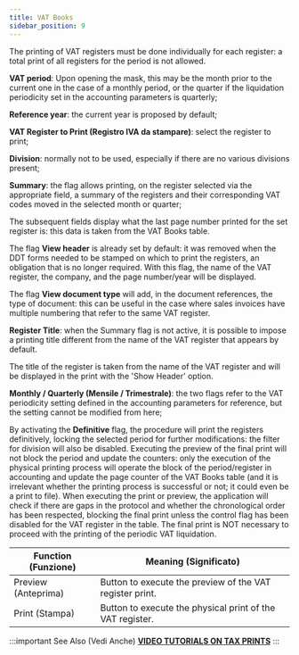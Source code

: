 ```yaml
---
title: VAT Books
sidebar_position: 9
---
```


The printing of VAT registers must be done individually for each register: a total print of all registers for the period is not allowed.

**VAT period**: Upon opening the mask, this may be the month prior to the current one in the case of a monthly period, or the quarter if the liquidation periodicity set in the accounting parameters is quarterly;

**Reference year**: the current year is proposed by default;

**VAT Register to Print (Registro IVA da stampare)**: select the register to print;

**Division**: normally not to be used, especially if there are no various divisions present;

**Summary**: the flag allows printing, on the register selected via the appropriate field, a summary of the registers and their corresponding VAT codes moved in the selected month or quarter;

The subsequent fields display what the last page number printed for the set register is: this data is taken from the VAT Books table.

The flag **View header** is already set by default: it was removed when the DDT forms needed to be stamped on which to print the registers, an obligation that is no longer required. With this flag, the name of the VAT register, the company, and the page number/year will be displayed.

The flag **View document type** will add, in the document references, the type of document: this can be useful in the case where sales invoices have multiple numbering that refer to the same VAT register.

**Register Title**: when the Summary flag is not active, it is possible to impose a printing title different from the name of the VAT register that appears by default.

The title of the register is taken from the name of the VAT register and will be displayed in the print with the 'Show Header' option.

**Monthly / Quarterly (Mensile / Trimestrale)**: the two flags refer to the VAT periodicity setting defined in the accounting parameters for reference, but the setting cannot be modified from here;

By activating the **Definitive** flag, the procedure will print the registers definitively, locking the selected period for further modifications: the filter for division will also be disabled. Executing the preview of the final print will not block the period and update the counters: only the execution of the physical printing process will operate the block of the period/register in accounting and update the page counter of the VAT Books table (and it is irrelevant whether the printing process is successful or not; it could even be a print to file). When executing the print or preview, the application will check if there are gaps in the protocol and whether the chronological order has been respected, blocking the final print unless the control flag has been disabled for the VAT register in the table. The final print is NOT necessary to proceed with the printing of the periodic VAT liquidation.

| Function (Funzione) | Meaning (Significato) |
| --- | --- |
| Preview (Anteprima) | Button to execute the preview of the VAT register print. |
| Print (Stampa) | Button to execute the physical print of the VAT register. |


:::important See Also (Vedi Anche)
[**VIDEO TUTORIALS ON TAX PRINTS**](/docs/video/finance/intro.md)
:::